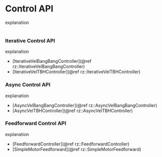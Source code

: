 # Control API
explanation
<br>
<br>

### Iterative Control API
explanation
- [IterativeVelBangBangController](@ref rz::IterativeVelBangBangController)
- [IterativeVelTBHController](@ref rz::IterativeVelTBHController)

### Async Control API
explanation
- [AsyncVelBangBangController](@ref rz::AsyncVelBangBangController)
- [AsyncVelTBHController](@ref rz::AsyncVelTBHController)

### Feedforward Control API
explanation
- [FeedforwardController](@ref rz::FeedforwardController)
- [SimpleMotorFeedforward](@ref rz::SimpleMotorFeedforward)

